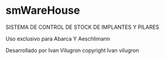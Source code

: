 # smWareHouse
SISTEMA DE CONTROL DE STOCK DE IMPLANTES Y PILARES

Uso exclusivo para Abarca Y Aeschlimann

Desarrollado por Ivan Vilugron
copyright Ivan vilugron
